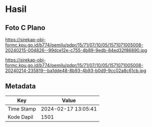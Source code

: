 # Hasil

## Foto C Plano

https://sirekap-obj-formc.kpu.go.id/b774/pemilu/pdpr/15/71/07/10/05/1571071005008-20240215-004826--99dce12e-c755-4b89-9edb-84ed32f86890.jpg

https://sirekap-obj-formc.kpu.go.id/b774/pemilu/pdpr/15/71/07/10/05/1571071005008-20240214-235819--ba1dde48-8b93-4b93-b0d9-9cc02a8c61cb.jpg


## Metadata

| Key        | Value               |
| ---------- | ------------------- |
| Time Stamp | 2024-02-17 13:05:41 |
| Kode Dapil | 1501                |



